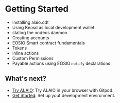 # Getting Started

* Installing alaio.cdt
* Using Keosd as local development wallet
* stating the nodeos daemon
* Creating accounts
* EOSIO Smart contract fundamentals
* Tokens
* Inline actions
* Custom Permissions
* Payable actions using EOSIO `notify` declarations

## What's next?

* [Try ALAIO](https://developer.alacritys.net/docs/how_alaio_works/getting_started_with_alaio/try_ALAIO.md): Try ALAIO in your browser with Gitpod.
* [Get Started](https://developer.alacritys.net/docs/how_alaio_works/getting_started_with_alaio/1._development_environment/1.1_prerequisites.md): Set up yout development environment.
